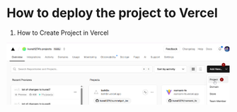 # How to deploy the project to Vercel

1. How to Create Project in Vercel

![alt text](image-52.png)
